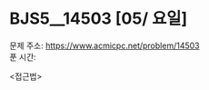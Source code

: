 #  BJS5__14503 [05/ 요일] </br>
문제 주소:  https://www.acmicpc.net/problem/14503 </br>
푼 시간:   </br>

<접근법>
```

```


```java


```